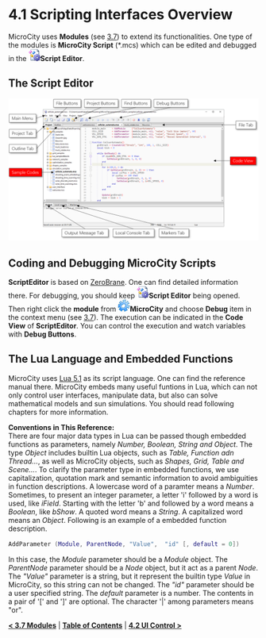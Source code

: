 # 4.1 Scripting Interfaces Overview
MicroCity uses **Modules** (see [3.7](3.7_modules.md)) to extend its functionalities. One type of the modules is **MicroCity Script** (\*.mcs) which can be edited and debugged in the ![icon](imgs/icon_script_editor.png)**Script Editor**.
## The Script Editor  
![scritp_editor](imgs/script_editor.png)
## Coding and Debugging MicroCity Scripts
**ScriptEditor** is based on [ZeroBrane](https://studio.zerobrane.com/). One can find detailed information there. For debugging, you should keep ![icon](imgs/icon_script_editor.png)**Script Editor** being opened. Then right click the **module** from ![icon](imgs/icon_microcity.png)**MicroCity** and choose **Debug** item in the context menu (see [3.7](3.7_modules.md#loading-closing-and-executing-modules)). The execution can be indicated in the **Code View** of **ScriptEditor**. You can control the execution and watch variables with **Debug Buttons**.
## The Lua Language and Embedded Functions
MicroCity uses [Lua 5.1](https://www.lua.org/manual/5.1/) as its script language. One can find the reference manual there. MicroCity embeds many useful funtions in Lua, which can not only control user interfaces, manipulate data, but also can solve mathematical models and sun simulations. You should read following chapters for more information.  

**Conventions in This Reference:**  
There are four major data types in Lua can be passed though embedded functions as parameters, namely *Number, Boolean, String and Object*. The type *Object* includes builtin Lua objects, such as *Table, Function adn Thread...*, as well as MicroCity objects, such as *Shapes, Grid, Table and Scene...*. To clarify the parameter type in embedded functions, we use capitalization, quotation mark and semantic information to avoid ambiguities in function descriptions. A lowercase word of a paramter means a *Number*. Sometimes, to present an integer parameter, a letter 'i' followed by a word is used, like *iField*. Starting with the letter 'b' and followed by a word means a *Boolean*, like *bShow*. A quoted word means a *String*. A capitalized word means an *Object*. Following is an example of a embedded function description.
```lua
AddParameter (Module, ParentNode, "Value",  "id" [, default = 0])
```
In this case, the *Module* parameter should be a *Module* object. The *ParentNode* parameter should be a *Node* object, but it act as a parent *Node*. The *"Value"* parameter is a string, but it represent the builtin type *Value* in MicroCity, so this string can not be changed. The *"id"* parameter should be a user specified string. The *default* parameter is a number. The contents in a pair of '\[' and ']' are optional. The character '|' among parameters means "or".

[**< 3.7 Modules**](3.7_modules.md) | [**Table of Contents**](.) | [**4.2 UI Control >**](4.2_ui_control.md)
